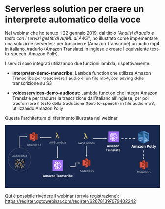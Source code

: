 # Serverless solution per craere un interprete automatico della voce

Nel webinar che ho tenuto il 22 gennaio 2019, dal titolo <i>"Analisi di audio e testo con i servizi gestiti di AI/ML di AWS"</i>, ho illustrato come implementare una soluzione serverless per trascrivere (Amazon Transcribe) un audio mp4 in italiano, tradurlo (Amazon Translate) in inglese e creare l'equivalente text-to-speech (Amazon Polly).<br>

I servizi sono integrati utilizzando due funzioni lambda, rispettivamente:

* <b>interpreter-demo-transcribe:</b> Lambda function che utilizza Amazon Transcribe per trascrivere l'audio di un file mp4, con saving della transcrizione su S3

* <b>voicesservices-demo-audioout:</b> Lambda function che integra Amazon Translate per tradurre la trascrizione dall'italiano all'inglese, per poi trasformare il testo della traduzione (text-to-speech) in file audio mp3, utilizzando Amazon Polly

Questa l'architettura di riferimento illustrata nel webinar

<img src="https://github.com/woody-git/webinar-voice/blob/master/images/Solution%20Architecture.png?raw=true"/>

Qui è possibile rivedere il webinar (previa registrazione): https://register.gotowebinar.com/register/626781397079402242
